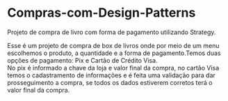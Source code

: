 # Compras-com-Design-Patterns
Projeto de compra de livro com forma de pagamento utilizando Strategy.

  Esse é um projeto de compra de box de livros onde por meio de um menu escolhemos o produto, a quantidade e a forma de pagamento.Temos duas opções de pagamento: Pix e Cartão de Crédito Visa.   
No pix é informado a chave da loja e valor final da compra, no cartão Visa temos o cadastramento de informações e é feita uma validação para dar prosseguimento a compra, se todos os dados 
estiverem corretos terá o valor final da compra.
